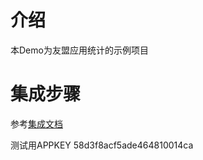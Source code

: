 # 介绍 #
本Demo为友盟应用统计的示例项目

# 集成步骤 #
参考[集成文档](http://dev.umeng.com/analytics/android-doc/integration)

测试用APPKEY 58d3f8acf5ade464810014ca